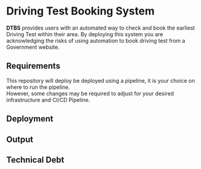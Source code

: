 # Driving Test Booking System

__DTBS__ provides users with an automated way to check and book the earliest Driving Test within their area.
By deploying this system you are acknowledging the risks of using automation to book driving test from a Government website.

## Requirements

This repository will deploy be deployed using a pipeline, it is your choice on where to run the pipeline.  
However, some changes may be required to adjust for your desired infrastructure and CI/CD Pipeline.

## Deployment

## Output

## Technical Debt
